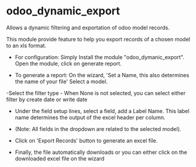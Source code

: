 # odoo_dynamic_export
Allows a dynamic filtering and exportation of odoo model records.

This module provide feature to help you export records of a chosen model to an xls format.

- For configuration: Simply Install the module "odoo_dymanic_export". Open the module, click on generate report.

- To generate a report: On the wizard, 'Set a Name, this also determines the name of your file' Select a model.

-Select the filter type - When None is not selected, you can select either filter by create date or write date

- Under the field setup lines, select a field, add a Label Name. This label name determines the output of the excel header per column.

- (Note: All fields in the dropdown are related to the selected model).

- Click on 'Export Records' button to generate an excel file.

- Finally, the file automatically downloads or you can either click on the downloaded excel file on the wizard
